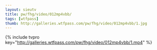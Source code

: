 ```yaml
--- 
layout: sieutv
title: pw/fhg/video/012mp4vbb/
tags: [wtfpass]
thumb: http://galleries.wtfpass.com/pw/fhg/video/012mp4vbb/1.jpg
---
```

{% include tvpro key="http://galleries.wtfpass.com/pw/fhg/video/012mp4vbb/1.mp4" %} 

